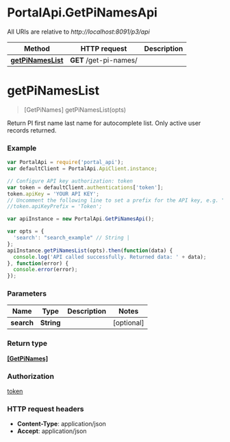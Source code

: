 # PortalApi.GetPiNamesApi

All URIs are relative to *http://localhost:8091/p3/api*

Method | HTTP request | Description
------------- | ------------- | -------------
[**getPiNamesList**](GetPiNamesApi.md#getPiNamesList) | **GET** /get-pi-names/ | 


<a name="getPiNamesList"></a>
# **getPiNamesList**
> [GetPiNames] getPiNamesList(opts)



Return PI first name last name for autocomplete list.  Only active user records returned.

### Example
```javascript
var PortalApi = require('portal_api');
var defaultClient = PortalApi.ApiClient.instance;

// Configure API key authorization: token
var token = defaultClient.authentications['token'];
token.apiKey = 'YOUR API KEY';
// Uncomment the following line to set a prefix for the API key, e.g. "Token" (defaults to null)
//token.apiKeyPrefix = 'Token';

var apiInstance = new PortalApi.GetPiNamesApi();

var opts = { 
  'search': "search_example" // String | 
};
apiInstance.getPiNamesList(opts).then(function(data) {
  console.log('API called successfully. Returned data: ' + data);
}, function(error) {
  console.error(error);
});

```

### Parameters

Name | Type | Description  | Notes
------------- | ------------- | ------------- | -------------
 **search** | **String**|  | [optional] 

### Return type

[**[GetPiNames]**](GetPiNames.md)

### Authorization

[token](../README.md#token)

### HTTP request headers

 - **Content-Type**: application/json
 - **Accept**: application/json

